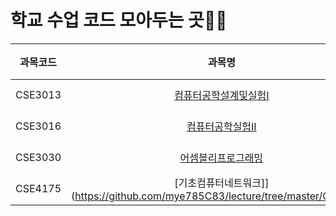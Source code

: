 # 학교 수업 코드 모아두는 곳👣👣

|과목코드|과목명|수강학기|
|:---:|:---:|:---:|
|CSE3013|[컴퓨터공학설계및실험Ι](https://github.com/mye785C83/lecture/tree/master/CSE3013)|2021 1학기|
|CSE3016|[컴퓨터공학실험ΙΙ](https://github.com/mye785C83/lecture/tree/master/CSE3016)|2020 2학기|
|CSE3030|[어셈블리프로그래밍](https://github.com/mye785C83/lecture/tree/master/CSE3030)| 2021 1학기
|CSE4175|[기초컴퓨터네트워크]](https://github.com/mye785C83/lecture/tree/master/CSE4175)| 2022 1학기